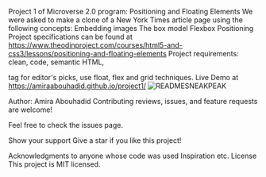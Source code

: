 Project 1 of Microverse 2.0 program: Positioning and Floating Elements
We were asked to make a clone of a New York Times article page using the following concepts:
Embedding images
The box model
Flexbox
Positioning
Project specifications can be found at https://www.theodinproject.com/courses/html5-and-css3/lessons/positioning-and-floating-elements
Project requirements:
clean, code, semantic HTML, <aside> tag for editor's picks, use float, flex and grid techniques.
Live Demo at https://amiraabouhadid.github.io/project1/
![READMESNEAKPEAK](https://user-images.githubusercontent.com/56790126/108226304-75532f00-7145-11eb-9f71-7916903fbc67.png)

Author:  Amira Abouhadid
Contributing reviews, issues, and feature requests are welcome!

Feel free to check the issues page.

Show your support Give a star if you like this project!

Acknowledgments to anyone whose code was used Inspiration etc.
License This project is MIT licensed.
